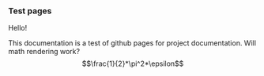 <script type="text/javascript" async
  src="https://cdn.mathjax.org/mathjax/latest/MathJax.js?config=TeX-MML-AM_CHTML">
</script>

### Test pages

Hello!

This documentation is a test of github pages for project documentation.
Will math rendering work?
$$\frac{1}{2}*\pi^2*\epsilon$$

